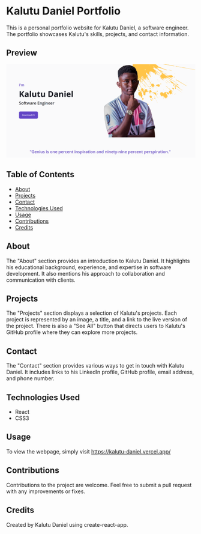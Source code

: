# Kalutu Daniel Portfolio
This is a personal portfolio website for Kalutu Daniel, a software engineer. The portfolio showcases Kalutu's skills, projects, and contact information.

## Preview 
![Kalutu Daniel Website Preview](public/img/preview.png)

## Table of Contents
- [About](#about)
- [Projects](#projects)
- [Contact](#contact)
- [Technologies Used](#technologies-used)
- [Usage](#usage)
- [Contributions](#contributions)
- [Credits](#credits)

## About
The "About" section provides an introduction to Kalutu Daniel. It highlights his educational background, experience, and expertise in software development. It also mentions his approach to collaboration and communication with clients.

## Projects
The "Projects" section displays a selection of Kalutu's projects. Each project is represented by an image, a title, and a link to the live version of the project. There is also a "See All" button that directs users to Kalutu's GitHub profile where they can explore more projects.

## Contact
The "Contact" section provides various ways to get in touch with Kalutu Daniel. It includes links to his LinkedIn profile, GitHub profile, email address, and phone number.

## Technologies Used
- React
- CSS3

## Usage
To view the webpage, simply visit https://kalutu-daniel.vercel.app/

## Contributions
Contributions to the project are welcome. Feel free to submit a pull request with any improvements or fixes.

## Credits
Created by Kalutu Daniel using create-react-app.


